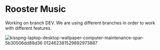 # Rooster Music

Working on branch DEV.
We are using different branches in order to work with different features.

![kisspng-laptop-desktop-wallpaper-computer-maintenance-spar-5b30506dd88d36 012462381529892973887](https://user-images.githubusercontent.com/43418608/128951571-88ee5a3e-9e31-47f3-9c40-45dee873bd52.jpg)
